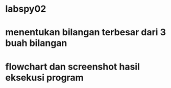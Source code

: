 # labspy02
# menentukan bilangan terbesar dari 3 buah bilangan 
# flowchart dan screenshot hasil eksekusi program
